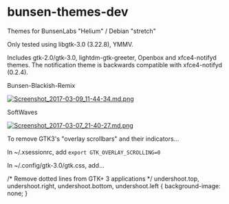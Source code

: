 # bunsen-themes-dev
Themes for BunsenLabs "Helium" / Debian "stretch"

Only tested using libgtk-3.0 (3.22.8), YMMV.

Includes gtk-2.0/gtk-3.0, lightdm-gtk-greeter,
Openbox and xfce4-notifyd themes. The notification
theme is backwards compatible with xfce4-notifyd (0.2.4).


Bunsen-Blackish-Remix  
  
[![Screenshot_2017-03-09_11-44-34.md.png](https://cdn.scrot.moe/images/2017/03/09/Screenshot_2017-03-09_11-44-34.md.png)](https://scrot.moe/image/1wT76)

SoftWaves  
  
[![Screenshot_2017-03-07_21-40-27.md.png](https://cdn.scrot.moe/images/2017/03/08/Screenshot_2017-03-07_21-40-27.md.png)](https://scrot.moe/image/1wED0)

To remove GTK3's "overlay scrollbars" and their indicators...

In ~/.xsessionrc, add `export GTK_OVERLAY_SCROLLING=0`

In ~/.config/gtk-3.0/gtk.css, add...

/* Remove dotted lines from GTK+ 3 applications */
undershoot.top, undershoot.right, undershoot.bottom, undershoot.left { background-image: none; }

